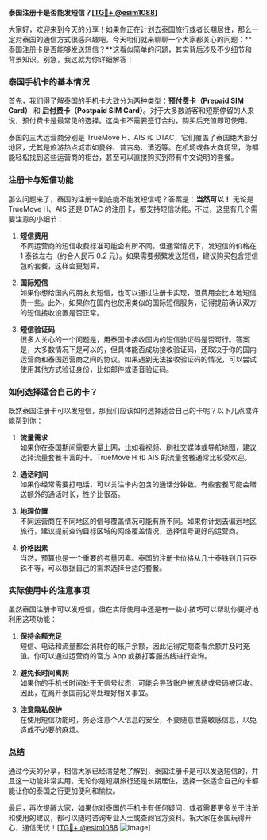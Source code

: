 **泰国注册卡是否能发短信？[[TG💪+ @esim1088](https://t.me/s/esim1088)]**

大家好，欢迎来到今天的分享！如果你正在计划去泰国旅行或者长期居住，那么一定对泰国的通信方式很感兴趣吧。今天咱们就来聊聊一个大家都关心的问题：**泰国注册卡是否能够发送短信？**这看似简单的问题，其实背后涉及不少细节和背景知识。别急，我这就为你详细解答！

### 泰国手机卡的基本情况

首先，我们得了解泰国的手机卡大致分为两种类型：**预付费卡（Prepaid SIM Card）** 和 **后付费卡（Postpaid SIM Card）**。对于大多数游客和短期停留的人来说，预付费卡是最常见的选择。这类卡不需要签订合约，购买后充值即可使用。

泰国的三大运营商分别是 TrueMove H、AIS 和 DTAC，它们覆盖了泰国绝大部分地区，尤其是旅游热点城市如曼谷、普吉岛、清迈等。在机场或各大商场里，你都能轻松找到这些运营商的柜台，甚至可以直接购买到带有中文说明的套餐。

### 注册卡与短信功能

那么问题来了，泰国的注册卡到底能不能发短信呢？答案是：**当然可以！** 无论是 TrueMove H、AIS 还是 DTAC 的注册卡，都支持短信功能。不过，这里有几个需要注意的小细节：

1. **短信费用**  
   不同运营商的短信收费标准可能会有所不同，但通常情况下，发短信的价格在 1 泰铢左右（约合人民币 0.2 元）。如果需要频繁发送短信，建议购买包含短信包的套餐，这样会更划算。

2. **国际短信**  
   如果你想给国内的朋友发短信，也可以通过注册卡实现，但费用会比本地短信贵一些。此外，如果你在国内也使用类似的国际短信服务，记得提前确认双方的短信接收设置是否正常。

3. **短信验证码**  
   很多人关心的一个问题是，用泰国卡接收国内的短信验证码是否可行。答案是，大多数情况下是可以的，但具体能否成功接收验证码，还取决于你的国内运营商和泰国运营商之间的协议。如果遇到无法接收验证码的情况，可以尝试使用其他方式验证身份，比如邮件或语音验证码。

### 如何选择适合自己的卡？

既然泰国注册卡可以发短信，那我们应该如何选择适合自己的卡呢？以下几点或许能帮到你：

1. **流量需求**  
   如果你在泰国期间需要大量上网，比如看视频、刷社交媒体或导航地图，建议选择流量套餐丰富的卡。TrueMove H 和 AIS 的流量套餐通常比较受欢迎。

2. **通话时间**  
   如果你经常需要打电话，可以关注卡内包含的通话分钟数。有些套餐可能会赠送额外的通话时长，性价比很高。

3. **地理位置**  
   不同运营商在不同地区的信号覆盖情况可能有所不同。如果你计划去偏远地区旅行，建议提前查询目标区域的网络覆盖情况，选择信号更好的运营商。

4. **价格因素**  
   当然，预算也是一个重要的考量因素。泰国的注册卡价格从几十泰铢到几百泰铢不等，可以根据自己的需求选择合适的套餐。

### 实际使用中的注意事项

虽然泰国注册卡可以发短信，但在实际使用中还是有一些小技巧可以帮助你更好地利用这项功能：

1. **保持余额充足**  
   短信、电话和流量都会消耗你的账户余额，因此记得定期查看余额并及时充值。你可以通过运营商的官方 App 或拨打客服热线进行查询。

2. **避免长时间离网**  
   如果你的手机长时间处于无信号状态，可能会导致账户被冻结或号码被回收。因此，在离开泰国前记得处理好相关事宜。

3. **注意隐私保护**  
   在使用短信功能时，务必注意个人信息的安全，不要随意泄露敏感信息，以免造成不必要的麻烦。

### 总结

通过今天的分享，相信大家已经清楚地了解到，泰国注册卡是可以发送短信的，并且这一功能非常实用。无论你是短期旅行还是长期居住，选择一张适合自己的卡都能让你的泰国之行更加便利和愉快。

最后，再次提醒大家，如果你对泰国的手机卡有任何疑问，或者需要更多关于注册和使用的建议，都可以随时咨询专业人士或查阅官方资料。祝大家在泰国玩得开心，通信无忧！[[TG💪+ @esim1088](https://t.me/s/esim1088) ![Image](https://i.postimg.cc/4NQfJmqS/Snipaste-2025-05-13-00-14-12.png)]